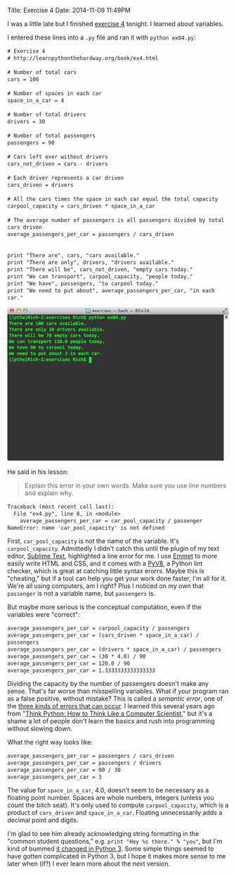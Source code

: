 Title: Exercise 4
Date: 2014-11-09 11:49PM

I was a little late but I finished [exercise 4](http://learnpythonthehardway.org/book/ex4.html) tonight. I learned about variables.

I entered these lines into a `.py` file and ran it with `python ex04.py`:

```
# Exercise 4
# http://learnpythonthehardway.org/book/ex4.html

# Number of total cars
cars = 100

# Number of spaces in each car
space_in_a_car = 4

# Number of total drivers
drivers = 30

# Number of total passengers
passengers = 90

# Cars left over without drivers
cars_not_driven = cars - drivers

# Each driver represents a car driven
cars_driven = drivers

# All the cars times the space in each car equal the total capacity
carpool_capacity = cars_driven * space_in_a_car

# The average number of passengers is all passengers divided by total cars driven
average_passengers_per_car = passengers / cars_driven


print "There are", cars, "cars available."
print "There are only", drivers, "drivers available."
print "There will be", cars_not_driven, "empty cars today."
print "We can transport", carpool_capacity, "people today."
print "We have", passengers, "to carpool today."
print "We need to put about", average_passengers_per_car, "in each car."
```

![Exercise 04](/images/ex04.png "Exercise 04")

He said in his lesson:

> Explain this error in your own words. Make sure you use line numbers and explain why.

```
Traceback (most recent call last):
  File "ex4.py", line 8, in <module>
    average_passengers_per_car = car_pool_capacity / passenger
NameError: name 'car_pool_capacity' is not defined
```

First, `car_pool_capacity` is not the name of the variable. It's `carpool_capacity`. Admittedly I didn't catch this until the plugin of my text editor, [Sublime Text](http://www.sublimetext.com/), highlighted a line error for me. I use [Emmet](http://emmet.io/) to more easily write HTML and CSS, and it comes with a [PyV8](https://github.com/emmetio/pyv8-binaries), a Python lint checker, which is great at catching little syntax erorrs. Maybe this is "cheating," but if a tool can help you get your work done faster, I'm all for it. We're all using computers, am I right? Plus I noticed on my own that `passenger` is not a variable name, but `passengers` is.

But maybe more serious is the conceptual computation, even if the variables were "correct":

```
average_passengers_per_car = carpool_capacity / passengers
average_passengers_per_car = (cars_driven * space_in_a_car) / passengers
average_passengers_per_car = (drivers * space_in_a_car) / passengers
average_passengers_per_car = (30 * 4.0) / 90
average_passengers_per_car = 120.0 / 90
average_passengers_per_car = 1.3333333333333333
```

Dividing the capacity by the number of passengers doesn't make any sense. That's far worse than misspelling variables. What if your program ran as a false positive, without mistake? This is called a *semantic error*, one of the [three kinds of errors that can occur](http://www.greenteapress.com/thinkpython/html/thinkpython002.html#toc6). I learned this several years ago from "[Think Python: How to Think Like a Computer Scientist](http://www.greenteapress.com/thinkpython/)," but it's a shame a lot of people don't learn the basics and rush into programming without slowing down.

What the right way looks like:

```
average_passengers_per_car = passengers / cars_driven
average_passengers_per_car = passengers / drivers
average_passengers_per_car = 90 / 30
average_passengers_per_car = 3
```

The value for `space_in_a_car`, 4.0, doesn't seem to be necessary as a floating point number. Spaces are whole numbers, integers (unless you count the bitch seat). It's only used to compute `carpool_capacity`, which is a product of `cars_driven` and `space_in_a_car`. Floating unnecessarily adds a decimal point and digits.

I'm glad to see him already acknowledging string formatting in the "common student questions," e.g. `print "Hey %s there." % "you"`, but I'm kind of bummed [it changed in Python 3](http://docs.python-guide.org/en/latest/writing/structure/#mutable-and-immutable-types). Some simple things seemed to have gotten complicated in Python 3, but I hope it makes more sense to me later when (if?) I ever learn more about the next version.
